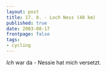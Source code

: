 ```yaml
---
layout: post
title: 17. 8. - Loch Ness (40 km)
published: true
date: 2003-08-17
frontpage: false 
tags:
- cycling
---
```

<em>Ich</em> war da - Nessie hat mich versetzt.
